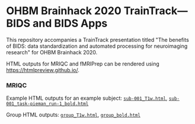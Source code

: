 # OHBM Brainhack 2020 TrainTrack&mdash;BIDS and BIDS Apps

This repository accompanies a TrainTrack presentation titled "The benefits of BIDS: data standardization and automated processing for neuroimaging research" for OHBM Brainhack 2020.

HTML outputs for MRIQC and fMRIPrep can be rendered using https://htmlpreview.github.io/.

### MRIQC
Example HTML outputs for an example subject: [`sub-001_T1w.html`](https://htmlpreview.github.io/?https://github.com/snastase/ohbm-traintrack-bids/blob/master/mriqc/sub-001_T1w.html), [`sub-001_task-pieman_run-1_bold.html`](https://htmlpreview.github.io/?https://github.com/snastase/ohbm-traintrack-bids/blob/master/mriqc/sub-001_task-pieman_run-1_bold.html)

Group HTML outputs: [`group_T1w.html`](https://htmlpreview.github.io/?https://github.com/snastase/ohbm-traintrack-bids/blob/master/mriqc/group_T1w.html), [`group_bold.html`](https://htmlpreview.github.io/?https://github.com/snastase/ohbm-traintrack-bids/blob/master/mriqc/group_bold.html)
